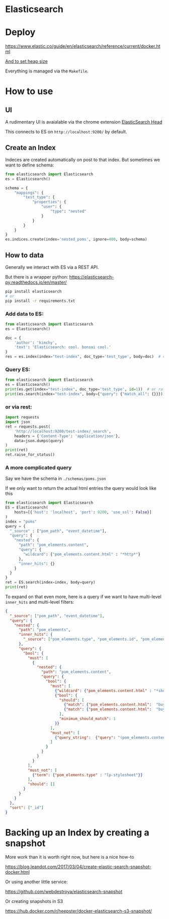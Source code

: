 Elasticsearch
=============

# Deploy

https://www.elastic.co/guide/en/elasticsearch/reference/current/docker.html

[And to set heap size](https://www.elastic.co/guide/en/elasticsearch/reference/current/heap-size.html)

Everything is managed via the `Makefile`.


# How to use

## UI

A rudimentary UI is avaialable via the chrome extension [ElasticSearch Head](chrome://extensions/?id=ffmkiejjmecolpfloofpjologoblkegm)

This connects to ES on `http://localhost:9200/` by default.


## Create an Index

Indeces are created automatically on post to that index.  But sometimes we want to define schema:


```python
from elasticsearch import Elasticsearch
es = Elasticsearch()

schema = {
    "mappings": {
        "test_type": {
            "properties": {
                "user": {
                    "type": "nested" 
                }
            }
        }
    }
}
es.indices.create(index='nested_poms', ignore=400, body=schema)
```

## How to data

Generally we interact with ES via a REST API.  

But there is a wrapper python:  https://elasticsearch-py.readthedocs.io/en/master/

```bash
pip install elasticsearch
# or
pip install -r requirements.txt
```

### Add data to ES:
```python
from elasticsearch import Elasticsearch
es = Elasticsearch()

doc = {
    'author': 'kimchy',
    'text': 'Elasticsearch: cool. bonsai cool.'
}
res = es.index(index="test-index", doc_type='test_type', body=doc)  # can set id=1 here.
```

### Query ES:

```python
from elasticsearch import Elasticsearch
es = Elasticsearch()
print(es.get(index="test-index", doc_type='test_type', id=1))  # or rather, whatever the real id is.
print(es.search(index="test-index", body={"query": {"match_all": {}}}))
```

### or via rest:

```python
import requests
import json
ret = requests.post(
    'http://localhost:9200/test-index/_search', 
    headers = {'Content-Type': 'application/json'}, 
    data=json.dumps(query)
)
print(ret)
ret.raise_for_status()
```

### A more complicated query

Say we have the schema in `./schemas/poms.json`

If we only want to return the actual html entries the query would look like this
```python
from elasticsearch import Elasticsearch
ES = Elasticsearch(
    hosts=[{'host': 'localhost', 'port': 9200, 'use_ssl': False}]
)
index = "poms"
query = {
  "_source" : ["pom_path", "event_datetime"],
  "query": {
    "nested": {
      "path": "pom_elements.content",
      "query": {
        "wildcard": {"pom_elements.content.html" : "*http*"}
      },
      "inner_hits": {} 
    }
  }
}
ret = ES.search(index=index, body=query)
print(ret)
```

To expand on that even more, here is a query if we want to have multi-level `inner_hits` and multi-level filters:


```json
{
  "_source": ["pom_path", "event_datetime"],
  "query": {
    "nested": {
      "path": "pom_elements",
      "inner_hits": {
        "_source": ["pom_elements.type", "pom_elements.id", "pom_elements.name", "pom_elements.content.html"]
      },
      "query": {
        "bool": {
          "must": [
            {
              "nested": {
                "path": "pom_elements.content",
                "query": {
                  "bool": {
                    "must": [
                      {"wildcard": {"pom_elements.content.html" : "*shopify*"}},
                      {"bool": {
                        "should": [
                          {"match": {"pom_elements.content.html":  "buy_button"}},
                          {"match": {"pom_elements.content.html":  "buy-button"}}
                        ],
                        "minimum_should_match": 1
                      }}
                    ],
                    "must_not": [
                      {"query_string":  {"query": "(pom_elements.content.html: \"sdks.shopifycdn.com\")"}}
                    ]
                  }
                }
              }
            }
          ],
          "must_not": [
            {"term": {"pom_elements.type" : "lp-stylesheet"}}
          ],
          "should": []
        }
      }
    }
  },
  "sort": ["_id"]
}
```


# Backing up an Index by creating a snapshot

More work than it is worth right now, but here is a nice how-to

https://blog.leandot.com/2017/03/04/create-elastic-search-snapshot-docker.html

Or using another little service:

https://github.com/webdestroya/elasticsearch-snapshot

Or creating snapshots in S3

https://hub.docker.com/r/heepster/docker-elasticsearch-s3-snapshot/


